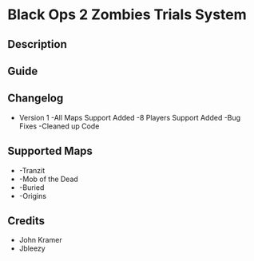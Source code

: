 # Black Ops 2 Zombies Trials System

## Description

## Guide

## Changelog
* Version 1
-All Maps Support Added
-8 Players Support Added
-Bug Fixes
-Cleaned up Code

## Supported Maps
* -Tranzit
* -Mob of the Dead
* -Buried
* -Origins

## Credits
* John Kramer
* Jbleezy
